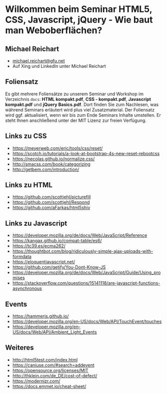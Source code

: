 # Wilkommen beim Seminar HTML5, CSS, Javascript, jQuery - Wie baut man Weboberflächen?

## Michael Reichart
- michael.reichart@gfu.net
- Auf Xing und LinkedIn unter Michael Reichart

## Foliensatz
Es gibt mehrere Foliensätze zu unserem Seminar und Workshop im Verzeichnis `docs`: **HTML kompakt.pdf**, **CSS - kompakt.pdf**, **Javascript kompakt.pdf** und **jQuery Basics.pdf**. Dort finden Sie zum Nachlesen, was während Seminars erläutert wird plus viel Zusatzmaterial. Der Foliensatz wird ggf. aktualisiert, wenn wir bis zum Ende Seminars Inhalte umstellen. Er steht Ihnen anschließend unter der MIT Lizenz zur freien Verfügung.

## Links zu CSS
- https://meyerweb.com/eric/tools/css/reset/
- https://scotch.io/tutorials/a-look-at-bootstrap-4s-new-reset-rebootcss
- https://necolas.github.io/normalize.css/
- http://smacss.com/book/categorizing
- http://getbem.com/introduction/

## Links zu HTML
- https://github.com/scottjehl/picturefill
- https://github.com/scottjehl/Respond
- https://github.com/aFarkas/html5shiv

## Links zu Javascript
- https://developer.mozilla.org/de/docs/Web/JavaScript/Reference
- https://kangax.github.io/compat-table/es6/
- https://tc39.es/ecma262/
- https://thoughtbot.com/blog/ridiculously-simple-ajax-uploads-with-formdata
- https://eloquentjavascript.net/
- https://github.com/getify/You-Dont-Know-JS
- https://developer.mozilla.org/de/docs/Web/JavaScript/Guide/Using_promises
- https://stackoverflow.com/questions/15141118/are-javascript-functions-asynchronous

## Events
- https://hammerjs.github.io/
- https://developer.mozilla.org/en-US/docs/Web/API/TouchEvent/touches
- https://developer.mozilla.org/en-US/docs/Web/API/Ambient_Light_Events

## Weiteres
- http://html5test.com/index.html
- https://caniuse.com/#search=addevent
- https://opensource.org/licenses/MIT
- http://thklein.com/de_DE/cost-of-defect/
- https://modernizr.com/
- https://docs.emmet.io/cheat-sheet/


